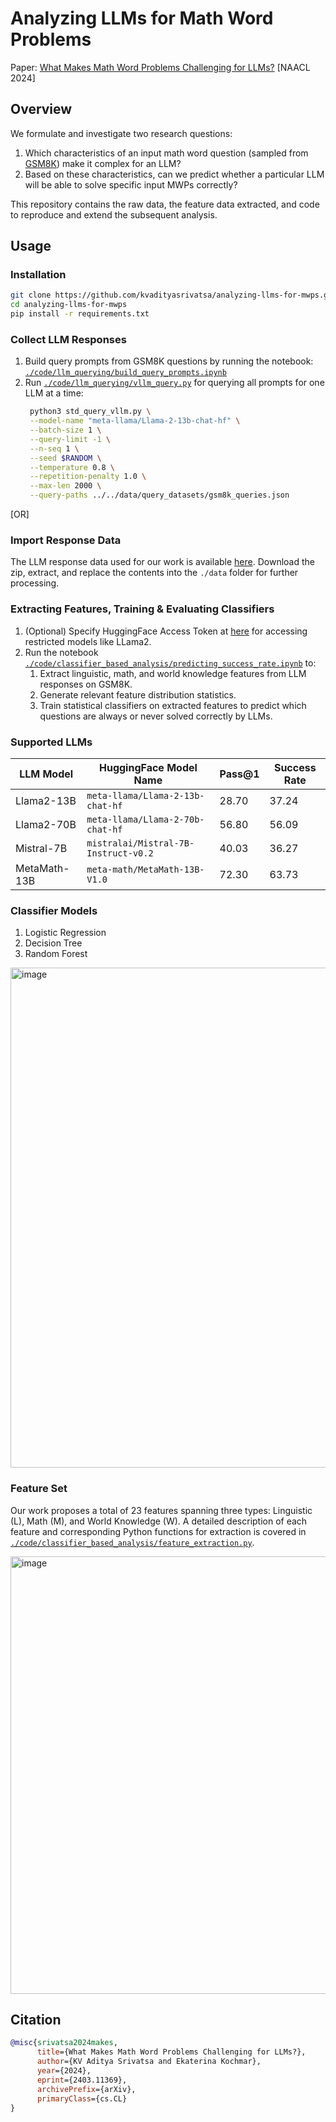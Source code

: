 # Analyzing LLMs for Math Word Problems
Paper: [What Makes Math Word Problems Challenging for LLMs?](https://aclanthology.org/2024.findings-naacl.72/) [NAACL 2024]

## Overview

We formulate and investigate two research questions: 

 1. Which characteristics of an input math word question (sampled from [GSM8K](https://arxiv.org/abs/2110.14168)) make it complex for an LLM?
 2. Based on these characteristics, can we predict whether a particular LLM will be able to solve specific input MWPs correctly?

This repository contains the raw data, the feature data extracted, and code to reproduce and extend the subsequent analysis.

## Usage

### Installation

```bash
git clone https://github.com/kvadityasrivatsa/analyzing-llms-for-mwps.git
cd analyzing-llms-for-mwps
pip install -r requirements.txt
```

### Collect LLM Responses

1. Build query prompts from GSM8K questions by running the notebook: [`./code/llm_querying/build_query_prompts.ipynb`](https://github.com/kvadityasrivatsa/analyzing-llms-for-mwps/blob/main/code/llm_querying/build_query_prompts.ipynb)
2. Run [`./code/llm_querying/vllm_query.py`](https://github.com/kvadityasrivatsa/analyzing-llms-for-mwps/blob/main/code/llm_querying/vllm_query.py) for querying all prompts for one LLM at a time:
   ```bash
	python3 std_query_vllm.py \
	--model-name "meta-llama/Llama-2-13b-chat-hf" \
	--batch-size 1 \
	--query-limit -1 \
	--n-seq 1 \
	--seed $RANDOM \
	--temperature 0.8 \
	--repetition-penalty 1.0 \
	--max-len 2000 \
	--query-paths ../../data/query_datasets/gsm8k_queries.json
   ```

[OR]

### Import Response Data
The LLM response data used for our work is available [here](https://drive.google.com/file/d/1A2N2hrVjuKc2mj2Lf_ew3BmpZ5rBoGRu/view?usp=sharing).
Download the zip, extract, and replace the contents into the `./data` folder for further processing.

### Extracting Features, Training & Evaluating Classifiers
1. (Optional) Specify HuggingFace Access Token at [here](https://github.com/kvadityasrivatsa/analyzing-llms-for-mwps/blob/cac904cb4b84293ada10283a650608c02d6e7c88/code/classifier_based_analysis/utils.py#L4) for accessing restricted models like LLama2.
2. Run the notebook [`./code/classifier_based_analysis/predicting_success_rate.ipynb`](https://github.com/kvadityasrivatsa/analyzing-llms-for-mwps/blob/main/code/classifier_based_analysis/predicting_success_rate.ipynb) to:
	1. Extract linguistic, math, and world knowledge features from LLM responses on GSM8K.
	2. Generate relevant feature distribution statistics.
	3. Train statistical classifiers on extracted features to predict which questions are always or never solved correctly by LLMs.

### Supported LLMs

| LLM Model | HuggingFace Model Name | Pass@1 | Success Rate
|--|--|--|--|
| Llama2-13B | `meta-llama/Llama-2-13b-chat-hf` | 28.70 | 37.24
| Llama2-70B | `meta-llama/Llama-2-70b-chat-hf` | 56.80 | 56.09
| Mistral-7B | `mistralai/Mistral-7B-Instruct-v0.2` | 40.03 | 36.27
| MetaMath-13B | `meta-math/MetaMath-13B-V1.0` | 72.30 | 63.73


### Classifier Models
1. Logistic Regression
2. Decision Tree
3. Random Forest 
<img width="800" alt="image" src="https://github.com/kvadityasrivatsa/analyzing-llms-for-mwps/assets/47175964/d34f773a-2d9d-46a7-b063-a1f1a00672d9">

### Feature Set

Our work proposes a total of 23 features spanning three types: Linguistic (L), Math (M), and World Knowledge (W).
A detailed description of each feature and corresponding Python functions for extraction is covered in [`./code/classifier_based_analysis/feature_extraction.py`](https://github.com/kvadityasrivatsa/analyzing-llms-for-mwps/blob/main/code/classifier_based_analysis/feature_extraction.py).

<img width="700" alt="image" src="https://github.com/kvadityasrivatsa/analyzing-llms-for-mwps/assets/47175964/62e97b15-54aa-43cc-8609-c85d700e5565">

## Citation

```bibtex
@misc{srivatsa2024makes,
      title={What Makes Math Word Problems Challenging for LLMs?}, 
      author={KV Aditya Srivatsa and Ekaterina Kochmar},
      year={2024},
      eprint={2403.11369},
      archivePrefix={arXiv},
      primaryClass={cs.CL}
}
```






